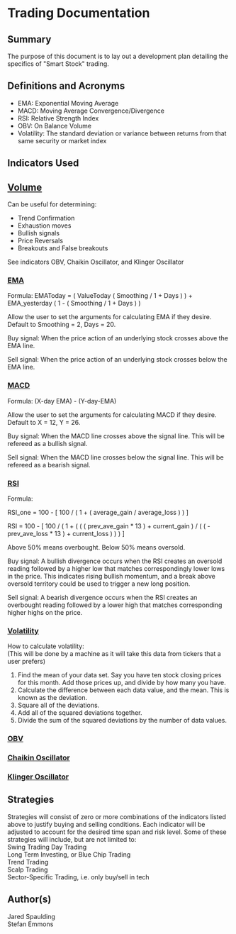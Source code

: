 # Trading Documentation

## Summary
The purpose of this document is to lay out a development plan detailing the specifics of "Smart Stock" trading.

## Definitions and Acronyms

- EMA: Exponential Moving Average
- MACD: Moving Average Convergence/Divergence
- RSI: Relative Strength Index
- OBV: On Balance Volume
- Volatility: The standard deviation or variance between returns from that same security or market index

## Indicators Used
## [Volume](https://www.investopedia.com/articles/technical/02/010702.asp)
Can be useful for determining:

- Trend Confirmation
- Exhaustion moves
- Bullish signals 
- Price Reversals
- Breakouts and False breakouts

See indicators OBV, Chaikin Oscillator, and Klinger Oscillator

### [EMA](https://www.investopedia.com/terms/e/ema.asp)
Formula: EMAToday = ( ValueToday ( Smoothing / 1 + Days ) ) + EMA_yesterday ( 1 - ( Smoothing / 1 + Days ) )

Allow the user to set the arguments for calculating EMA if they desire. Default to Smoothing = 2, Days = 20.

Buy signal: When the price action of an underlying stock crosses above the EMA line.

Sell signal: When the price action of an underlying stock crosses below the EMA line.

### [MACD](https://www.investopedia.com/terms/m/macd.asp)
Formula: (X-day EMA) - (Y-day-EMA)

Allow the user to set the arguments for calculating MACD if they desire. Default to X = 12, Y = 26.

Buy signal: When the MACD line crosses above the signal line. This will be refereed as a bullish signal.

Sell signal: When the MACD line crosses below the signal line. This will be refereed as a bearish signal.

### [RSI](https://www.investopedia.com/terms/r/rsi.asp)
Formula: 

RSI_one = 100 - [ 100 / ( 1 + ( average_gain / average_loss ) ) ]

RSI = 100 - [ 100 / ( 1 + ( ( ( prev_ave_gain * 13 ) + current_gain ) / ( ( - prev_ave_loss * 13 ) + current_loss ) ) ) ]

Above 50% means overbought. Below 50% means oversold.

Buy signal: A bullish divergence occurs when the RSI creates an oversold reading followed by a higher low that matches correspondingly lower lows in the price. This indicates rising bullish momentum, and a break above oversold territory could be used to trigger a new long position.

Sell signal: A bearish divergence occurs when the RSI creates an overbought reading followed by a lower high that matches corresponding higher highs on the price.  
  
### [Volatility](https://www.investopedia.com/terms/v/volatility.asp)  
How to calculate volatility:  
(This will be done by a machine as it will take this data from tickers that a user prefers)   
1. Find the mean of your data set. Say you have ten stock closing prices for this month. Add those prices up, and divide by how many you have.  
2. Calculate the difference between each data value, and the mean. This is known as the deviation.  
3. Square all of the deviations.  
4. Add all of the squared deviations together.  
5. Divide the sum of the squared deviations by the number of data values.  


### [OBV](https://www.investopedia.com/terms/o/onbalancevolume.asp)
### [Chaikin Oscillator](https://www.investopedia.com/terms/c/chaikinoscillator.asp)
### [Klinger Oscillator](https://www.investopedia.com/terms/k/klingeroscillator.asp)

## Strategies
Strategies will consist of zero or more combinations of the indicators listed above to justify buying and selling conditions. Each indicator will be adjusted to account for the desired time span and risk level. Some of these strategies will include, but are not limited to:  
Swing Trading
Day Trading  
Long Term Investing, or Blue Chip Trading  
Trend Trading  
Scalp Trading  
Sector-Specific Trading, i.e. only buy/sell in tech  

## Author(s)
Jared Spaulding  
Stefan Emmons  